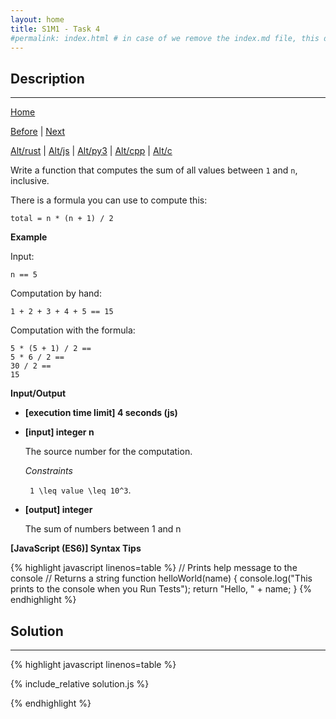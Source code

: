 ```yaml
---
layout: home
title: S1M1 - Task 4
#permalink: index.html # in case of we remove the index.md file, this doc will be the index page
---
```


<div class="row">
<div class="columnStmt" markdown="1">

## Description
------

[Home](../README.md)

[Before](../S1M1_Task_3/README.md) | [Next](../S1M1_Task_5/README.md)

[Alt/rust](./Alt_rust/README.md) | [Alt/js](./Alt_js/README.html) | [Alt/py3](./Alt_py3/README.md) | [Alt/cpp](./Alt_cpp/README.md) | [Alt/c](./Alt_c/README.md)

Write a function that computes the sum of all values between `1` and `n`, inclusive.

There is a formula you can use to compute this:
```
total = n * (n + 1) / 2
```
**Example**

Input:
```
n == 5
````
Computation by hand:
```
1 + 2 + 3 + 4 + 5 == 15
```
Computation with the formula:
```
5 * (5 + 1) / 2 ==
5 * 6 / 2 ==
30 / 2 == 
15
```

**Input/Output**

* **[execution time limit] 4 seconds (js)**

* **[input] integer n**

    The source number for the computation.

    *Constraints*

    <code type='math/tex'> 1 \leq value \leq 10^3</code>.

* **[output] integer**

    The sum of numbers between 1 and n

**[JavaScript (ES6)] Syntax Tips**

{% highlight javascript linenos=table %}
// Prints help message to the console
// Returns a string
function helloWorld(name) {
    console.log("This prints to the console when you Run Tests");
    return "Hello, " + name;
}
{% endhighlight %}

</div>
<div class="columnSol" markdown="1">

## Solution
------

{% highlight javascript linenos=table %}

{% include_relative solution.js %}

{% endhighlight %}

</div>
</div>